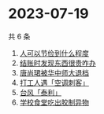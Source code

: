 # 2023-07-19

共 6 条

<!-- BEGIN ZHIHUSEARCH -->
<!-- 最后更新时间 Wed Jul 19 2023 23:12:17 GMT+0800 (China Standard Time) -->
1. [人可以节俭到什么程度](https://www.zhihu.com/search?q=人可以节俭到什么程度)
1. [结账时发现东西很贵咋办](https://www.zhihu.com/search?q=结账时发现东西很贵咋办)
1. [唐尚珺被华中师大退档](https://www.zhihu.com/search?q=唐尚珺被华中师大退档)
1. [打工人遇「空调刺客」](https://www.zhihu.com/search?q=打工人遇「空调刺客」)
1. [台风「泰利」](https://www.zhihu.com/search?q=台风「泰利」)
1. [学校食堂吃出胶制异物](https://www.zhihu.com/search?q=学校食堂吃出胶制异物)
<!-- END ZHIHUSEARCH -->
